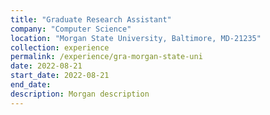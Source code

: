 ```yaml
---
title: "Graduate Research Assistant"
company: "Computer Science"
location: "Morgan State University, Baltimore, MD-21235"
collection: experience
permalink: /experience/gra-morgan-state-uni
date: 2022-08-21
start_date: 2022-08-21
end_date:
description: Morgan description 
---
```

